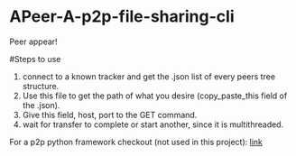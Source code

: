 # APeer-A-p2p-file-sharing-cli
Peer appear!

#Steps to use
1) connect to a known tracker and get the .json list of every peers tree structure.
2) Use this file to get the path of what you desire (copy_paste_this field of the .json).
3) Give this field, host, port to the GET command.
4) wait for transfer to complete or start another, since it is multithreaded.


For a p2p python framework checkout (not used in this project): [link](https://github.com/Aadeesh11/Network-Programming)
